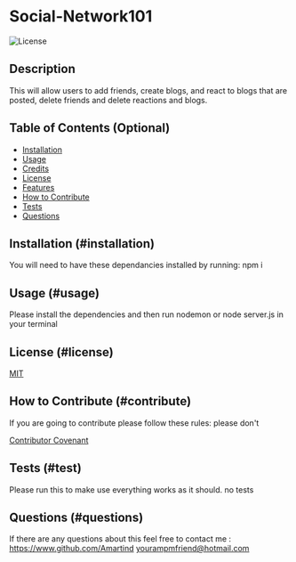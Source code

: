 # Social-Network101 
![License](https://img.shields.io/badge/License-MIT-blue)
## Description
    
This will allow users to add friends, create blogs, and react to blogs that are posted, delete friends and delete reactions and blogs.
    
## Table of Contents (Optional)
    
    
- [Installation](#installation)
- [Usage](#usage)
- [Credits](#credits)
- [License](#license)
- [Features](#features)
- [How to Contribute](#contribute)
- [Tests](#test)
- [Questions](#questions)
    
## Installation (#installation)
    
You will need to have these dependancies installed by running:
npm i
    
## Usage (#usage)
    
    
Please install the dependencies and then run nodemon or node server.js in your terminal

   
   
## License (#license)
    
[MIT](https://www.google.com/search?q=what+can+i+do+with+a+MIT+license)
    
    
    
## How to Contribute (#contribute)

If you are going to contribute please follow these rules:
please don't
    
[Contributor Covenant](https://www.contributor-covenant.org/)


## Tests (#test)

Please run this to make use everything works as it should.
no tests

## Questions (#questions)

If there are any questions about this feel free to contact me :
https://www.github.com/Amartind
yourampmfriend@hotmail.com
